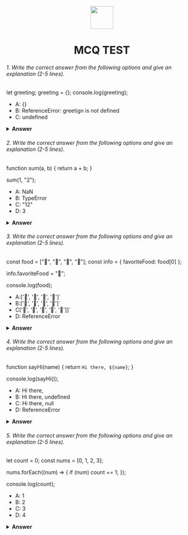 <div align="center">
  <img height="60" src="https://edurev.gumlet.io/AllImages/original/ApplicationImages/CourseImages/944e5d47-8c55-4a89-91e5-22ab5f2798fc_CI.png">
  <h1>MCQ TEST</h1>
</div>

###### 1. Write the correct answer from the following options and give an explanation (2-5 lines).

let greeting;
greeting = {};
console.log(greeting);

- A: {}
- B: ReferenceError: greetign is not defined
- C: undefined

<details><summary><b>Answer</b></summary>
<p>

#### Answer: - A: {},

<i>We understand that the value of let can be change. The value that is mentioned afterwards is the value of let. </i>

</p>
</details>

###### 2. Write the correct answer from the following options and give an explanation (2-5 lines).

function sum(a, b) {
  return a + b;
}

sum(1, "2");

- A: NaN
- B: TypeError
- C: "12"
- D: 3

<details><summary><b>Answer</b></summary>
<p>

#### Answer: - C: "12"

<i>in this sum 2 is a string And adding something to the string results in one after the other </i>

</p>
</details>

###### 3. Write the correct answer from the following options and give an explanation (2-5 lines).

const food = ["🍕", "🍫", "🥑", "🍔"];
const info = { favoriteFood: food[0] };

info.favoriteFood = "🍝";

console.log(food);

- A:['🍕', '🍫', '🥑', '🍔']`
- B:['🍝', '🍫', '🥑', '🍔']`
- C['🍝', '🍕', '🍫', '🥑', '🍔']]`
- D: ReferenceError

<details><summary><b>Answer</b></summary>
<p>

#### Answer: - ['🍕', '🍫', '🥑', '🍔']']`

<i> If any variable is declared with const, then its value does not change. Here the info.favoriteFood value is passed inside the object. As a result, the value of the object here will change. And this value will not go inside the array so the array will not change  </i>

</p>
</details>

###### 4. Write the correct answer from the following options and give an explanation (2-5 lines).

function sayHi(name) {
  return `Hi there, ${name}`;
}

console.log(sayHi());

- A: Hi there,
- B: Hi there, undefined
- C: Hi there, null
- D: ReferenceError

<details><summary><b>Answer</b></summary>
<p>

#### Answer: - B: Hi there, undefined

<i>the parameter is passed into the function, but no value is defined for the parameter which will show us undefined </i>

</p>
</details>

###### 5. Write the correct answer from the following options and give an explanation (2-5 lines).

let count = 0;
const nums = [0, 1, 2, 3];

nums.forEach((num) => {
  if (num) count += 1;
});

console.log(count);

- A: 1
- B: 2
- C: 3
- D: 4

<details><summary><b>Answer</b></summary>
<p>

#### Answer: - C: 3

<i>the value will be 3 Because the maximum value is added to the forEach </i>

</p>
</details>